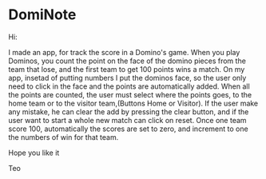 # DomiNote

Hi:

 I made an app, for track the score in a Domino's game. When you play Dominos, you count the point on the face of the domino pieces from the team that lose, and the first team to get 100 points wins a match.
 On my app, insetad of putting numbers I put the dominos face, so the user only need to click in the face and the points are automatically added. When all the points are counted, the user must select where the points goes, to the home team or to the visitor team,(Buttons Home or Visitor). 
 If the user make any mistake, he can clear the add by pressing the clear button, and if the user want to start a whole new match can click on reset.
 Once one team score 100, automatically the scores are set to zero, and increment to one the numbers of win for that team.

Hope you like it

Teo
